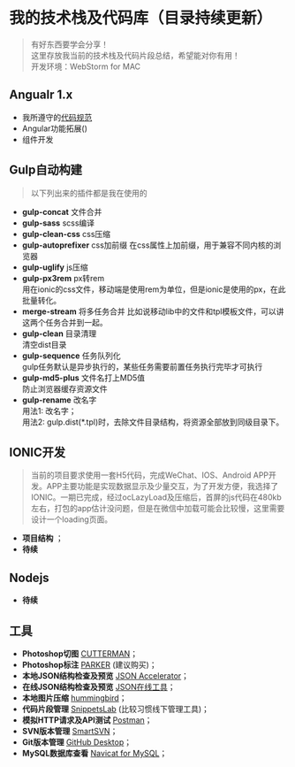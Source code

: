 # 我的技术栈及代码库（目录持续更新）

> 有好东西要学会分享！  
> 这里存放我当前的技术栈及代码片段总结，希望能对你有用！  
> 开发环境：WebStorm for MAC

Angualr 1.x
-------
 - 我所遵守的[代码规范](https://github.com/johnpapa/angular-styleguide/blob/master/a1/i18n/zh-CN.md) 
 - Angular功能拓展()  
 - 组件开发
 
Gulp自动构建
-------
> 以下列出来的插件都是我在使用的

 - **gulp-concat** 文件合并 
 - **gulp-sass**  scss编译
 - **gulp-clean-css** css压缩 
 - **gulp-autoprefixer**  css加前缀 
 在css属性上加前缀，用于兼容不同内核的浏览器
 - **gulp-uglify**  js压缩
 - **gulp-px3rem**   px转rem  
 用在ionic的css文件，移动端是使用rem为单位，但是ionic是使用的px，在此批量转化。
 - **merge-stream**   将多任务合并
 比如说移动lib中的文件和tpl模板文件，可以讲这两个任务合并到一起。
 - **gulp-clean**   目录清理  
 清空dist目录
 - **gulp-sequence** 任务队列化  
 gulp任务默认是异步执行的，某些任务需要前置任务执行完毕才可执行
 - **gulp-md5-plus** 文件名打上MD5值  
 防止浏览器缓存资源文件
 - **gulp-rename** 改名字  
 用法1: 改名字；  
 用法2: gulp.dist(*.tpl)时，去除文件目录结构，将资源全部放到同级目录下。
 
IONIC开发
-------

> 当前的项目要求使用一套H5代码，完成WeChat、IOS、Android APP开发。APP主要功能是实现数据显示及少量交互，为了开发方便，我选择了IONIC。一期已完成，经过ocLazyLoad及压缩后，首屏的js代码在480kb左右，打包的app估计没问题，但是在微信中加载可能会比较慢，这里需要设计一个loading页面。

 - **项目结构** ； 
 - **待续** 

 
Nodejs
-------
 - **待续** 

工具
-------
 - **Photoshop切图** [CUTTERMAN](http://www.cutterman.cn/)；  
 - **Photoshop标注** [PARKER](http://www.cutterman.cn/v2/parker) (建议购买)； 
 - **本地JSON结构检查及预览** [JSON Accelerator](https://itunes.apple.com/us/app/json-accelerator/id511324989)；
 - **在线JSON结构检查及预览** [JSON在线工具](http://www.kjson.com/)；
 - **本地图片压缩** [hummingbird](https://github.com/stormtea123/hummingbird)；
 - **代码片段管理** [SnippetsLab](https://itunes.apple.com/cn/app/snippetslab/id1006087419) (比较习惯线下管理工具)；
 - **模拟HTTP请求及API测试** [Postman](http://www.getpostman.com/)；
 - **SVN版本管理** [SmartSVN](http://www.smartsvn.com/)；
 - **Git版本管理** [GitHub Desktop](http://desktop.github.com/)；
 - **MySQL数据库查看** [Navicat for MySQL](http://www.kjson.com/)；